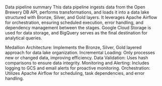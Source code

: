 

Data pipeline summary
This data pipeline ingests data from the Open Brewery DB API, performs transformations, and loads it into a data lake structured with Bronze, Silver, and Gold layers. It leverages Apache Airflow for orchestration, ensuring scheduled execution, error handling, and dependency management between the stages. Google Cloud Storage is used for data storage, and BigQuery serves as the final destination for analytical queries.

Medallion Architecture: Implements the Bronze, Silver, Gold layered approach for data lake organization. Incremental Loading: Only processes new or changed data, improving efficiency. Data Validation: Uses hash comparisons to ensure data integrity. Monitoring and Alerting: Includes logging to GCS and email alerts for proactive monitoring. Orchestration: Utilizes Apache Airflow for scheduling, task dependencies, and error handling.
